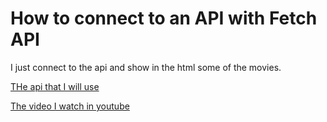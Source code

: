 # How to connect to an API with Fetch API


I just connect to the api and show in the html some of the movies.

[THe api that I will use](https://www.themoviedb.org/)

[The video I watch in youtube](https://www.youtube.com/watch?v=PNr8-JDMinU)
